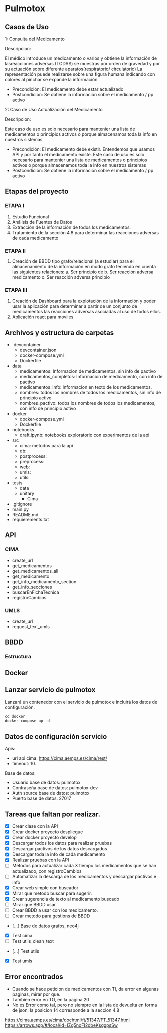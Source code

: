 # Pulmotox

## Casos de Uso

1: Consulta del Medicamento 

Descripcion:

El médico introduce un medicamento o varios y obtiene la información de lasreacciones adversas (TODAS) se muestras por orden de gravedad y por su actuación sobre diferente aparatos(respiratorio/ circulatorio)
La representación puede realizarse sobre una figura humana indicando con colores al pinchar se expande la información

- Precondición: El medicamento debe estar actualizado
- Postcondición: Se obtiene la información sobre el medicamento / pp activo


2: Caso de Uso	Actualización del Medicamento

Descripcion:

Este caso de uso es solo necesario para mantenier una lista de medicamentos o principios activos o porque almacenamos toda la info en nuestros sistemas

- Precondición: El medicamento debe existir. Entendemos que usamos API y por tanto el medicamento existe. Este caso de uso es solo necesario para mantenier una lista de medicamentos o principios activos o porque almacenamos toda la info en nuestros sistemas
- Postcondición: Se obtiene la información sobre el medicamento / pp activo

## Etapas del proyecto

### ETAPA I

1.	Estudio Funcional
2.	Análisis de Fuentes de Datos
3.	Extracción de la información de todos los medicamentos.
4.	Tratamiento de la sección 4.8 para determinar las reacciones adversas de cada medicamento

### ETAPA II

1.	Creación de BBDD tipo grafo/relacional (a estudiar) para el almacenamiento de la información en modo grafo teniendo en cuenta las siguientes relaciones:
a.	Ser principio de
b.	Ser reacción adversa medicamento
c.	Ser reacción adversa principio

### ETAPA III

1.	Creación de Dashboard para la explotación de la información y poder usar la aplicación para determinar a partir de un conjunto de medicamentos las reacciones adversas asociadas al uso de todos ellos.
2.	Aplicación react para moviles

## Archivos y estructura de carpetas

- .devcontainer
    - devcontainer.json
    - docker-compose.yml
    - Dockerfile
- data
    - medicamentos: Informacion de medicamentos, sin info de pactivo
    - medicamentos_completos: Informacion de medicamento, con info de pactivo
    - medicamentos_info: Informacion en texto de los medicamentos.
    - nombres: todos los nombres de todos los medicamentos, sin info de principio activo
    - nombres_pactivo: todos los nombres de todos los medicamentos, con info de principio activo
- docker
    - docker-compose.yml
    - Dockerfile
- notebooks
    - draft.ipynb: notebooks exploratorio con experimentos de la api
- src
    - cima: metodos para la api
    - db:
    - postprocess:
    - preprocess:
    - web:
    - umls:
    - utils:
- tests
    - data
    - unitary
        -  Cima
- .gitignore
- main.py
- README.md
- requierements.txt

## API

### CIMA

- create_url
- get_medicamentos
- get_medicamentos_all 
- get_medicamento
- get_info_medicamento_section
- get_info_secciones
- buscarEnFichaTecnica
- registroCambios

### UMLS

- create_url
- request_text_umls

## BBDD

### Estructura

## Docker

## Lanzar servicio de pulmotox

Lanzará un contenedor con el servicio de pulmotox e incluirá los datos de configuración.

```python
cd docker
docker-compose up -d
```

## Datos de configuración servicio

Apis:

 - url api cima: https://cima.aemps.es/cima/rest/
 - timeout: 10.

Base de datos:

 - Usuario base de datos: pulmotox
 - Contraseña base de datos: pulmotox-dev
 - Auth source base de datos: pulmotox
 - Puerto base de datos: 27017 

## Tareas que faltan por realizar.

- [X] Crear clase con la API
- [X] Crear docker proyecto despliegue
- [X] Crear docker proyecto develop
- [X] Descargar todos los datos para realizar pruebas
- [X] Descargar pactivos de los datos descargados
- [X] Descargar toda la info de cada medicamento
- [X] Realizar pruebas con la API
- [ ] Metodos para actualizar cada X tiempo los medicamentos que se han actualizado, con registroCambios
- [ ] Automatizar la descarga de los medicamentos y descargar pactivos e info
- [X] Crear web simple con buscador
- [X] Mirar que metodo buscar para sugerir.
- [X] Crear sugerencia de texto al medicamento buscado
- [ ] Mirar que BBDD usar
- [ ] Crear BBDD a usar con los medicamento.
- [ ] Crear metodo para gestions de BBDD
- [...] Base de datos grafos, neo4j
- [X] Test cima
- [ ] Test utils_clean_text
- [...] Test utils
- [X] Test umls

## Error encontrados

- Cuando se hace peticion de medicamentos con TI, da error en algunas paginas, mirar por que.
- Tambien error en TO, en la pagina 20
- No es Error como tal, pero no siempre en la lista de devuelta en forma de json, la posicion 14 corresponde a la seccion 4.8 

https://cima.aemps.es/cima/dochtml/ft/51347/FT_51347.html
https://arrows.app/#/local/id=IZg5noFI2dbeKsggpsSw